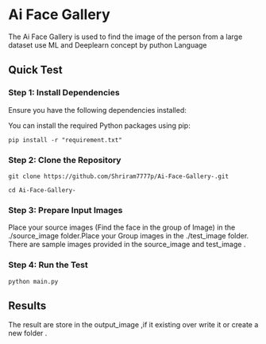 # Ai Face Gallery 

 The Ai Face Gallery is used to find the image of the person from a large dataset use ML and Deeplearn concept by puthon Language

## Quick Test

### Step 1: Install Dependencies

Ensure you have the following dependencies installed:

You can install the required Python packages using pip:

```
pip install -r "requirement.txt"
```

### Step 2: Clone the Repository

```
git clone https://github.com/Shriram7777p/Ai-Face-Gallery-.git

cd Ai-Face-Gallery-
```

### Step 3: Prepare Input Images

Place your source images (Find the face in the group of Image) in the ./source_image folder.Place your Group images in the ./test_image folder. There are sample images provided in the source_image and test_image .

### Step 4: Run the Test

```
python main.py
```

## Results

The result are store in the output_image ,if it existing over write it or create a new folder .